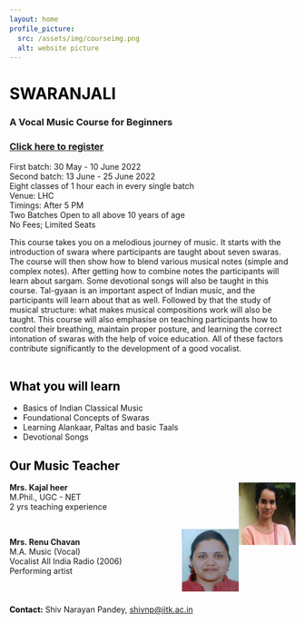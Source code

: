 ```yaml
---
layout: home
profile_picture:
  src: /assets/img/courseimg.png
  alt: website picture
---
```


# <span style="color: Black">**SWARANJALI**</span>
### A Vocal Music Course for Beginners

### [Click here to register](https://forms.office.com/r/KbWcdKXtgf)

First batch: 30 May - 10 June 2022 <br>
Second batch: 13 June - 25 June 2022 <br>
Eight classes of 1 hour each in every single batch <br>
Venue: LHC <br>
Timings: After 5 PM <br>
Two Batches
Open to all above 10 years of age <br>
No Fees; Limited Seats <br>

This course takes you on a melodious 
journey of music. It starts with the introduction of 
swara where participants are taught about seven 
swaras. The course will then show how to blend 
various musical notes (simple and complex notes). 
After getting how to combine notes the 
participants will learn about sargam. Some 
devotional songs will also be taught in this course. 
Tal-gyaan is an important aspect of Indian music, 
and the participants will learn about that as well. 
Followed by that the study of musical structure: 
what makes musical compositions work will also 
be taught.
This course will also emphasise on teaching 
participants how to control their breathing, 
maintain proper posture, and learning the correct intonation of swaras with the help of voice education. All of these factors contribute 
significantly to the development of a good 
vocalist.
<br>
<br>

## <span style="color: Black">**What you will learn**</span>
- Basics of Indian Classical Music
- Foundational Concepts of Swaras
- Learning Alankaar, Paltas and basic Taals
- Devotional Songs

## <span style="color: Black">**Our Music Teacher**</span>

<img align="right" width="100" height="110" src="../assets/img/kajal.png">

**Mrs. Kajal heer**
<br>M.Phil., UGC - NET
<br>2 yrs teaching experience

<br/>

<img align="right" width="100" height="110" src="../assets/img/renu.png">

**Mrs. Renu Chavan**
<br>M.A. Music (Vocal)
<br>Vocalist All India Radio (2006)
<br>Performing artist
<br/>
<br/>
<br/>
<br/>
<span style="color: Black">**Contact:**</span>  Shiv Narayan Pandey, shivnp@iitk.ac.in 


